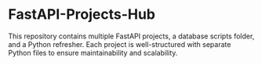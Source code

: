 # FastAPI-Projects-Hub
This repository contains multiple FastAPI projects, a database scripts folder, and a Python refresher. Each project is well-structured with separate Python files to ensure maintainability and scalability.
